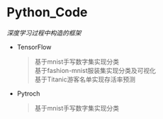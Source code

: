 # Python_Code
*深度学习过程中构造的框架*

* TensorFlow  
  > 基于mnist手写数字集实现分类  
  > 基于fashion-mnist服装集实现分类及可视化  
  > 基于Titanic游客名单实现存活率预测
  
* Pytroch
  > 基于mnist手写数字集实现分类
